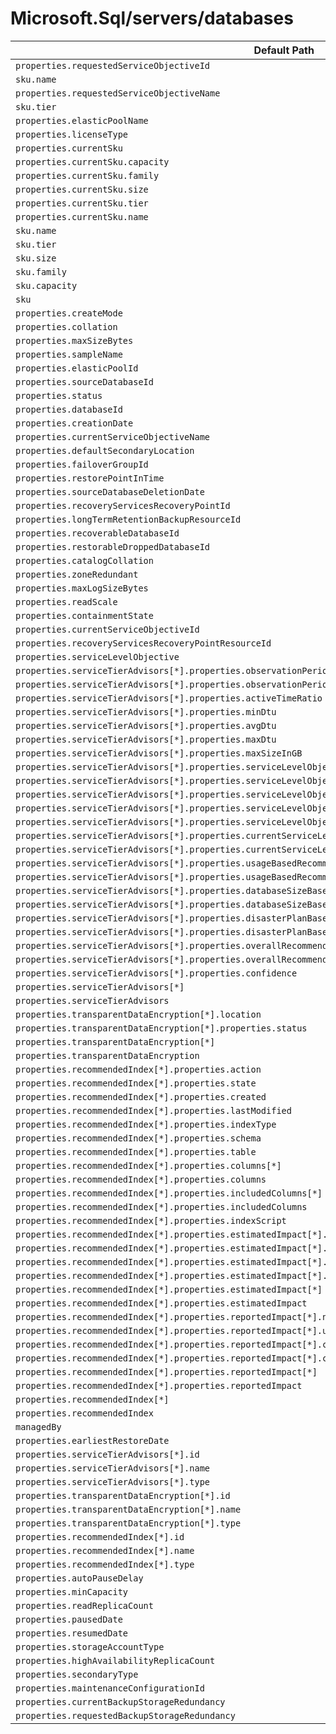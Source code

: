 # Microsoft.Sql/servers/databases

| Default Path | Alias |
|---|---|
| `properties.requestedServiceObjectiveId` | `Microsoft.Sql/servers/databases/requestedServiceObjectiveId` |
| `sku.name` | `Microsoft.Sql/servers/databases/requestedServiceObjectiveName` |
| `properties.requestedServiceObjectiveName` | `Microsoft.Sql/servers/databases/requestedServiceObjectiveName.v2` |
| `sku.tier` | `Microsoft.Sql/servers/databases/edition` |
| `properties.elasticPoolName` | `Microsoft.Sql/servers/databases/elasticPoolName` |
| `properties.licenseType` | `Microsoft.Sql/servers/databases/licenseType` |
| `properties.currentSku` | `Microsoft.Sql/servers/databases/currentSku` |
| `properties.currentSku.capacity` | `Microsoft.Sql/servers/databases/currentSku.capacity` |
| `properties.currentSku.family` | `Microsoft.Sql/servers/databases/currentSku.family` |
| `properties.currentSku.size` | `Microsoft.Sql/servers/databases/currentSku.size` |
| `properties.currentSku.tier` | `Microsoft.Sql/servers/databases/currentSku.tier` |
| `properties.currentSku.name` | `Microsoft.Sql/servers/databases/currentSku.name` |
| `sku.name` | `Microsoft.Sql/servers/databases/sku.name` |
| `sku.tier` | `Microsoft.Sql/servers/databases/sku.tier` |
| `sku.size` | `Microsoft.Sql/servers/databases/sku.size` |
| `sku.family` | `Microsoft.Sql/servers/databases/sku.family` |
| `sku.capacity` | `Microsoft.Sql/servers/databases/sku.capacity` |
| `sku` | `Microsoft.Sql/servers/databases/sku` |
| `properties.createMode` | `Microsoft.Sql/servers/databases/createMode` |
| `properties.collation` | `Microsoft.Sql/servers/databases/collation` |
| `properties.maxSizeBytes` | `Microsoft.Sql/servers/databases/maxSizeBytes` |
| `properties.sampleName` | `Microsoft.Sql/servers/databases/sampleName` |
| `properties.elasticPoolId` | `Microsoft.Sql/servers/databases/elasticPoolId` |
| `properties.sourceDatabaseId` | `Microsoft.Sql/servers/databases/sourceDatabaseId` |
| `properties.status` | `Microsoft.Sql/servers/databases/status` |
| `properties.databaseId` | `Microsoft.Sql/servers/databases/databaseId` |
| `properties.creationDate` | `Microsoft.Sql/servers/databases/creationDate` |
| `properties.currentServiceObjectiveName` | `Microsoft.Sql/servers/databases/currentServiceObjectiveName` |
| `properties.defaultSecondaryLocation` | `Microsoft.Sql/servers/databases/defaultSecondaryLocation` |
| `properties.failoverGroupId` | `Microsoft.Sql/servers/databases/failoverGroupId` |
| `properties.restorePointInTime` | `Microsoft.Sql/servers/databases/restorePointInTime` |
| `properties.sourceDatabaseDeletionDate` | `Microsoft.Sql/servers/databases/sourceDatabaseDeletionDate` |
| `properties.recoveryServicesRecoveryPointId` | `Microsoft.Sql/servers/databases/recoveryServicesRecoveryPointId` |
| `properties.longTermRetentionBackupResourceId` | `Microsoft.Sql/servers/databases/longTermRetentionBackupResourceId` |
| `properties.recoverableDatabaseId` | `Microsoft.Sql/servers/databases/recoverableDatabaseId` |
| `properties.restorableDroppedDatabaseId` | `Microsoft.Sql/servers/databases/restorableDroppedDatabaseId` |
| `properties.catalogCollation` | `Microsoft.Sql/servers/databases/catalogCollation` |
| `properties.zoneRedundant` | `Microsoft.Sql/servers/databases/zoneRedundant` |
| `properties.maxLogSizeBytes` | `Microsoft.Sql/servers/databases/maxLogSizeBytes` |
| `properties.readScale` | `Microsoft.Sql/servers/databases/readScale` |
| `properties.containmentState` | `Microsoft.Sql/servers/databases/containmentState` |
| `properties.currentServiceObjectiveId` | `Microsoft.Sql/servers/databases/currentServiceObjectiveId` |
| `properties.recoveryServicesRecoveryPointResourceId` | `Microsoft.Sql/servers/databases/recoveryServicesRecoveryPointResourceId` |
| `properties.serviceLevelObjective` | `Microsoft.Sql/servers/databases/serviceLevelObjective` |
| `properties.serviceTierAdvisors[*].properties.observationPeriodStart` | `Microsoft.Sql/servers/databases/serviceTierAdvisors[*].observationPeriodStart` |
| `properties.serviceTierAdvisors[*].properties.observationPeriodEnd` | `Microsoft.Sql/servers/databases/serviceTierAdvisors[*].observationPeriodEnd` |
| `properties.serviceTierAdvisors[*].properties.activeTimeRatio` | `Microsoft.Sql/servers/databases/serviceTierAdvisors[*].activeTimeRatio` |
| `properties.serviceTierAdvisors[*].properties.minDtu` | `Microsoft.Sql/servers/databases/serviceTierAdvisors[*].minDtu` |
| `properties.serviceTierAdvisors[*].properties.avgDtu` | `Microsoft.Sql/servers/databases/serviceTierAdvisors[*].avgDtu` |
| `properties.serviceTierAdvisors[*].properties.maxDtu` | `Microsoft.Sql/servers/databases/serviceTierAdvisors[*].maxDtu` |
| `properties.serviceTierAdvisors[*].properties.maxSizeInGB` | `Microsoft.Sql/servers/databases/serviceTierAdvisors[*].maxSizeInGB` |
| `properties.serviceTierAdvisors[*].properties.serviceLevelObjectiveUsageMetrics[*].serviceLevelObjective` | `Microsoft.Sql/servers/databases/serviceTierAdvisors[*].serviceLevelObjectiveUsageMetrics[*].serviceLevelObjective` |
| `properties.serviceTierAdvisors[*].properties.serviceLevelObjectiveUsageMetrics[*].serviceLevelObjectiveId` | `Microsoft.Sql/servers/databases/serviceTierAdvisors[*].serviceLevelObjectiveUsageMetrics[*].serviceLevelObjectiveId` |
| `properties.serviceTierAdvisors[*].properties.serviceLevelObjectiveUsageMetrics[*].inRangeTimeRatio` | `Microsoft.Sql/servers/databases/serviceTierAdvisors[*].serviceLevelObjectiveUsageMetrics[*].inRangeTimeRatio` |
| `properties.serviceTierAdvisors[*].properties.serviceLevelObjectiveUsageMetrics[*]` | `Microsoft.Sql/servers/databases/serviceTierAdvisors[*].serviceLevelObjectiveUsageMetrics[*]` |
| `properties.serviceTierAdvisors[*].properties.serviceLevelObjectiveUsageMetrics` | `Microsoft.Sql/servers/databases/serviceTierAdvisors[*].serviceLevelObjectiveUsageMetrics` |
| `properties.serviceTierAdvisors[*].properties.currentServiceLevelObjective` | `Microsoft.Sql/servers/databases/serviceTierAdvisors[*].currentServiceLevelObjective` |
| `properties.serviceTierAdvisors[*].properties.currentServiceLevelObjectiveId` | `Microsoft.Sql/servers/databases/serviceTierAdvisors[*].currentServiceLevelObjectiveId` |
| `properties.serviceTierAdvisors[*].properties.usageBasedRecommendationServiceLevelObjective` | `Microsoft.Sql/servers/databases/serviceTierAdvisors[*].usageBasedRecommendationServiceLevelObjective` |
| `properties.serviceTierAdvisors[*].properties.usageBasedRecommendationServiceLevelObjectiveId` | `Microsoft.Sql/servers/databases/serviceTierAdvisors[*].usageBasedRecommendationServiceLevelObjectiveId` |
| `properties.serviceTierAdvisors[*].properties.databaseSizeBasedRecommendationServiceLevelObjective` | `Microsoft.Sql/servers/databases/serviceTierAdvisors[*].databaseSizeBasedRecommendationServiceLevelObjective` |
| `properties.serviceTierAdvisors[*].properties.databaseSizeBasedRecommendationServiceLevelObjectiveId` | `Microsoft.Sql/servers/databases/serviceTierAdvisors[*].databaseSizeBasedRecommendationServiceLevelObjectiveId` |
| `properties.serviceTierAdvisors[*].properties.disasterPlanBasedRecommendationServiceLevelObjective` | `Microsoft.Sql/servers/databases/serviceTierAdvisors[*].disasterPlanBasedRecommendationServiceLevelObjective` |
| `properties.serviceTierAdvisors[*].properties.disasterPlanBasedRecommendationServiceLevelObjectiveId` | `Microsoft.Sql/servers/databases/serviceTierAdvisors[*].disasterPlanBasedRecommendationServiceLevelObjectiveId` |
| `properties.serviceTierAdvisors[*].properties.overallRecommendationServiceLevelObjective` | `Microsoft.Sql/servers/databases/serviceTierAdvisors[*].overallRecommendationServiceLevelObjective` |
| `properties.serviceTierAdvisors[*].properties.overallRecommendationServiceLevelObjectiveId` | `Microsoft.Sql/servers/databases/serviceTierAdvisors[*].overallRecommendationServiceLevelObjectiveId` |
| `properties.serviceTierAdvisors[*].properties.confidence` | `Microsoft.Sql/servers/databases/serviceTierAdvisors[*].confidence` |
| `properties.serviceTierAdvisors[*]` | `Microsoft.Sql/servers/databases/serviceTierAdvisors[*]` |
| `properties.serviceTierAdvisors` | `Microsoft.Sql/servers/databases/serviceTierAdvisors` |
| `properties.transparentDataEncryption[*].location` | `Microsoft.Sql/servers/databases/transparentDataEncryption[*].location` |
| `properties.transparentDataEncryption[*].properties.status` | `Microsoft.Sql/servers/databases/transparentDataEncryption[*].status` |
| `properties.transparentDataEncryption[*]` | `Microsoft.Sql/servers/databases/transparentDataEncryption[*]` |
| `properties.transparentDataEncryption` | `Microsoft.Sql/servers/databases/transparentDataEncryption` |
| `properties.recommendedIndex[*].properties.action` | `Microsoft.Sql/servers/databases/recommendedIndex[*].action` |
| `properties.recommendedIndex[*].properties.state` | `Microsoft.Sql/servers/databases/recommendedIndex[*].state` |
| `properties.recommendedIndex[*].properties.created` | `Microsoft.Sql/servers/databases/recommendedIndex[*].created` |
| `properties.recommendedIndex[*].properties.lastModified` | `Microsoft.Sql/servers/databases/recommendedIndex[*].lastModified` |
| `properties.recommendedIndex[*].properties.indexType` | `Microsoft.Sql/servers/databases/recommendedIndex[*].indexType` |
| `properties.recommendedIndex[*].properties.schema` | `Microsoft.Sql/servers/databases/recommendedIndex[*].schema` |
| `properties.recommendedIndex[*].properties.table` | `Microsoft.Sql/servers/databases/recommendedIndex[*].table` |
| `properties.recommendedIndex[*].properties.columns[*]` | `Microsoft.Sql/servers/databases/recommendedIndex[*].columns[*]` |
| `properties.recommendedIndex[*].properties.columns` | `Microsoft.Sql/servers/databases/recommendedIndex[*].columns` |
| `properties.recommendedIndex[*].properties.includedColumns[*]` | `Microsoft.Sql/servers/databases/recommendedIndex[*].includedColumns[*]` |
| `properties.recommendedIndex[*].properties.includedColumns` | `Microsoft.Sql/servers/databases/recommendedIndex[*].includedColumns` |
| `properties.recommendedIndex[*].properties.indexScript` | `Microsoft.Sql/servers/databases/recommendedIndex[*].indexScript` |
| `properties.recommendedIndex[*].properties.estimatedImpact[*].name` | `Microsoft.Sql/servers/databases/recommendedIndex[*].estimatedImpact[*].name` |
| `properties.recommendedIndex[*].properties.estimatedImpact[*].unit` | `Microsoft.Sql/servers/databases/recommendedIndex[*].estimatedImpact[*].unit` |
| `properties.recommendedIndex[*].properties.estimatedImpact[*].changeValueAbsolute` | `Microsoft.Sql/servers/databases/recommendedIndex[*].estimatedImpact[*].changeValueAbsolute` |
| `properties.recommendedIndex[*].properties.estimatedImpact[*].changeValueRelative` | `Microsoft.Sql/servers/databases/recommendedIndex[*].estimatedImpact[*].changeValueRelative` |
| `properties.recommendedIndex[*].properties.estimatedImpact[*]` | `Microsoft.Sql/servers/databases/recommendedIndex[*].estimatedImpact[*]` |
| `properties.recommendedIndex[*].properties.estimatedImpact` | `Microsoft.Sql/servers/databases/recommendedIndex[*].estimatedImpact` |
| `properties.recommendedIndex[*].properties.reportedImpact[*].name` | `Microsoft.Sql/servers/databases/recommendedIndex[*].reportedImpact[*].name` |
| `properties.recommendedIndex[*].properties.reportedImpact[*].unit` | `Microsoft.Sql/servers/databases/recommendedIndex[*].reportedImpact[*].unit` |
| `properties.recommendedIndex[*].properties.reportedImpact[*].changeValueAbsolute` | `Microsoft.Sql/servers/databases/recommendedIndex[*].reportedImpact[*].changeValueAbsolute` |
| `properties.recommendedIndex[*].properties.reportedImpact[*].changeValueRelative` | `Microsoft.Sql/servers/databases/recommendedIndex[*].reportedImpact[*].changeValueRelative` |
| `properties.recommendedIndex[*].properties.reportedImpact[*]` | `Microsoft.Sql/servers/databases/recommendedIndex[*].reportedImpact[*]` |
| `properties.recommendedIndex[*].properties.reportedImpact` | `Microsoft.Sql/servers/databases/recommendedIndex[*].reportedImpact` |
| `properties.recommendedIndex[*]` | `Microsoft.Sql/servers/databases/recommendedIndex[*]` |
| `properties.recommendedIndex` | `Microsoft.Sql/servers/databases/recommendedIndex` |
| `managedBy` | `Microsoft.Sql/servers/databases/managedBy` |
| `properties.earliestRestoreDate` | `Microsoft.Sql/servers/databases/earliestRestoreDate` |
| `properties.serviceTierAdvisors[*].id` | `Microsoft.Sql/servers/databases/serviceTierAdvisors[*].id` |
| `properties.serviceTierAdvisors[*].name` | `Microsoft.Sql/servers/databases/serviceTierAdvisors[*].name` |
| `properties.serviceTierAdvisors[*].type` | `Microsoft.Sql/servers/databases/serviceTierAdvisors[*].type` |
| `properties.transparentDataEncryption[*].id` | `Microsoft.Sql/servers/databases/transparentDataEncryption[*].id` |
| `properties.transparentDataEncryption[*].name` | `Microsoft.Sql/servers/databases/transparentDataEncryption[*].name` |
| `properties.transparentDataEncryption[*].type` | `Microsoft.Sql/servers/databases/transparentDataEncryption[*].type` |
| `properties.recommendedIndex[*].id` | `Microsoft.Sql/servers/databases/recommendedIndex[*].id` |
| `properties.recommendedIndex[*].name` | `Microsoft.Sql/servers/databases/recommendedIndex[*].name` |
| `properties.recommendedIndex[*].type` | `Microsoft.Sql/servers/databases/recommendedIndex[*].type` |
| `properties.autoPauseDelay` | `Microsoft.Sql/servers/databases/autoPauseDelay` |
| `properties.minCapacity` | `Microsoft.Sql/servers/databases/minCapacity` |
| `properties.readReplicaCount` | `Microsoft.Sql/servers/databases/readReplicaCount` |
| `properties.pausedDate` | `Microsoft.Sql/servers/databases/pausedDate` |
| `properties.resumedDate` | `Microsoft.Sql/servers/databases/resumedDate` |
| `properties.storageAccountType` | `Microsoft.Sql/servers/databases/storageAccountType` |
| `properties.highAvailabilityReplicaCount` | `Microsoft.Sql/servers/databases/highAvailabilityReplicaCount` |
| `properties.secondaryType` | `Microsoft.Sql/servers/databases/secondaryType` |
| `properties.maintenanceConfigurationId` | `Microsoft.Sql/servers/databases/maintenanceConfigurationId` |
| `properties.currentBackupStorageRedundancy` | `Microsoft.Sql/servers/databases/currentBackupStorageRedundancy` |
| `properties.requestedBackupStorageRedundancy` | `Microsoft.Sql/servers/databases/requestedBackupStorageRedundancy` |

